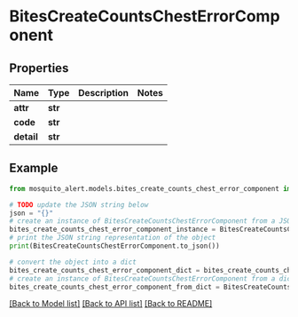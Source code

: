 # BitesCreateCountsChestErrorComponent


## Properties

Name | Type | Description | Notes
------------ | ------------- | ------------- | -------------
**attr** | **str** |  | 
**code** | **str** |  | 
**detail** | **str** |  | 

## Example

```python
from mosquito_alert.models.bites_create_counts_chest_error_component import BitesCreateCountsChestErrorComponent

# TODO update the JSON string below
json = "{}"
# create an instance of BitesCreateCountsChestErrorComponent from a JSON string
bites_create_counts_chest_error_component_instance = BitesCreateCountsChestErrorComponent.from_json(json)
# print the JSON string representation of the object
print(BitesCreateCountsChestErrorComponent.to_json())

# convert the object into a dict
bites_create_counts_chest_error_component_dict = bites_create_counts_chest_error_component_instance.to_dict()
# create an instance of BitesCreateCountsChestErrorComponent from a dict
bites_create_counts_chest_error_component_from_dict = BitesCreateCountsChestErrorComponent.from_dict(bites_create_counts_chest_error_component_dict)
```
[[Back to Model list]](../README.md#documentation-for-models) [[Back to API list]](../README.md#documentation-for-api-endpoints) [[Back to README]](../README.md)


